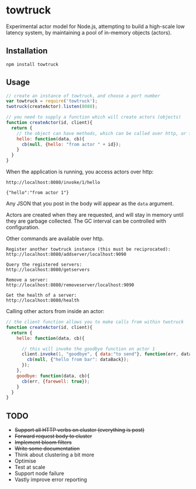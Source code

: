 # towtruck

Experimental actor model for Node.js, attempting to build a high-scale low latency system, by maintaining a pool of in-memory objects (actors).

## Installation

```
npm install towtruck
```

## Usage

```js
// create an instance of towtruck, and choose a port number
var towtruck = require('towtruck');
twotruck(createActor).listen(8080);

// you need to supply a function which will create actors (objects)
function createActor(id, client){
  return {
    // the object can have methods, which can be called over http, or from other actors
    hello: function(data, cb){
	  cb(null, {hello: "from actor " + id});
	}
  }
}
```

When the application is running, you access actors over http:

```
http://localhost:8080/invoke/1/hello

{"hello":"from actor 1"}
```
Any JSON that you post in the body will appear as the `data` argument.

Actors are created when they are requested, and will stay in memory until they are garbage collected. The GC interval can be controlled with configuration.

Other commands are available over http.

```
Register another towtruck instance (this must be reciprocated):
http://localhost:8080/addserver/localhost:9090

Query the registered servers:
http://localhost:8080/getservers

Remove a server:
http://localhost:8080/removeserver/localhost:9090

Get the health of a server:
http://localhost:8080/health
```

Calling other actors from inside an actor:

```js
// the client function allows you to make calls from within twotruck
function createActor(id, client){
  return {
    hello: function(data, cb){

	  // this will invoke the goodbye function on actor 1
	  client.invoke(1, "goodbye", { data:"to send"}, function(err, dataBack){
		cb(null, {"hello from bar": dataBack});
	  });
	},
	goodbye: function(data, cb){
	  cb(err, {farewell: true});
	}
  }
}
```

## TODO

* ~~Support all HTTP verbs on cluster (everything is post)~~
* ~~Forward request body to cluster~~
* ~~Implement bloom filters~~
* ~~Write some documentation~~
* Think about clustering a bit more
* Optimise
* Test at scale
* Support node failure
* Vastly improve error reporting

